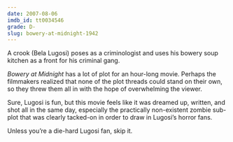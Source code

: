 ```yaml
---
date: 2007-08-06
imdb_id: tt0034546
grade: D-
slug: bowery-at-midnight-1942
---
```


A crook (Bela Lugosi) poses as a criminologist and uses his bowery soup kitchen as a front for his criminal gang.

_Bowery at Midnight_ has a lot of plot for an hour-long movie. Perhaps the filmmakers realized that none of the plot threads could stand on their own, so they threw them all in with the hope of overwhelming the viewer.

Sure, Lugosi is fun, but this movie feels like it was dreamed up, written, and shot all in the same day, especially the practically non-existent zombie sub-plot that was clearly tacked-on in order to draw in Lugosi’s horror fans.

Unless you’re a die-hard Lugosi fan, skip it.
